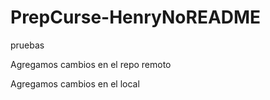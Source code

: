 # PrepCurse-HenryNoREADME
pruebas

Agregamos cambios en el repo remoto

Agregamos cambios en el local